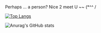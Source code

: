 Perhaps ... a person?
Nice 2 meet U ~~ (*^^ /
<!---
CookieFNP/CookieFNP is a ✨ special ✨ repository because its `README.md` (this file) appears on your GitHub profile.
You can click the Preview link to take a look at your changes.
--->



[![Top Langs](https://github-readme-stats.vercel.app/api/top-langs/?username=CookieFNP&layout=donut)](https://github.com/anuraghazra/github-readme-stats)

![Anurag's GitHub stats](https://github-readme-stats.vercel.app/api?username=CookieFNP&show_icons=true&bg_color=00000000)

